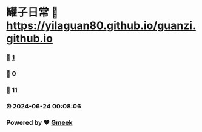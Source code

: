 # 罐子日常 :link: https://yilaguan80.github.io/guanzi.github.io 
### :page_facing_up: [1](https://yilaguan80.github.io/guanzi.github.io/tag.html) 
### :speech_balloon: 0 
### :hibiscus: 11 
### :alarm_clock: 2024-06-24 00:08:06 
### Powered by :heart: [Gmeek](https://github.com/Meekdai/Gmeek)
